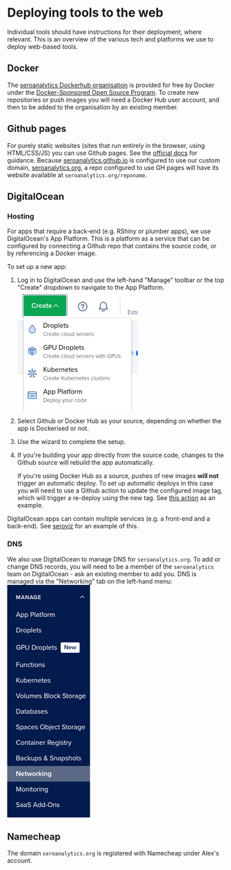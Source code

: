 # Deploying tools to the web

Individual tools should have instructions for their deployment, where relevant. This is 
an overview of the various tech and platforms we use to deploy web-based tools.

## Docker

The [seroanalytics Dockerhub organisation](https://hub.docker.com/u/seroanalytics)
is provided for free by Docker under the [Docker-Sponsored Open Source Program](https://docs.docker.com/trusted-content/dsos-program/).
To create new repositories or push images you will need a Docker Hub user account, and then to be added to the 
organisation by an existing member.

## Github pages

For purely static websites (sites that run entirely in the browser, using HTML/CSS/JS) you 
can use Github pages. See the [official docs](https://pages.github.com/) for guidance. Because [seroanalytics.github.io](https://github.com/seroanalytics/seroanalytics.github.io) is 
configured to use our custom domain, [seroanalytics.org](https://seroanlytics.org), a repo configured to use 
GH pages will have its website available at `seroanalytics.org/reponame`.

## DigitalOcean

### Hosting

For apps that require a back-end (e.g. RShiny or plumber apps), we use DigitalOcean's App Platform. 
This is a platform as a service that can be configured by connecting a Github repo that contains the source code, or
by referencing a Docker image. 

To set up a new app:

1. Log in to DigitalOcean and use the left-hand "Manage" toolbar or the top "Create" dropdown to navigate to the App Platform.
    ![img.png](img.png)
2. Select Github or Docker Hub as your source, depending on whether the app is Dockerised or not.
3. Use the wizard to complete the setup.
4. If you're building your app directly from the source code, changes to the Github source will rebuild the app
   automatically.

   If you're using Docker Hub as a source, pushes of new images **will not** trigger an automatic deploy. To
   set up automatic deploys in this case you will need to use a Github action to update the configured image tag, which will trigger a re-deploy using the new tag. See
[this action](https://github.com/seroanalytics/seroviz/blob/main/.github/workflows/deploy.yaml) as an example.

DigitalOcean apps can contain multiple services (e.g. a front-end and a back-end). See [seroviz](https://github.com/seroanalytics/seroviz) for an example of this.

### DNS

We also use DigitalOcean to manage DNS for `seroanalytics.org`. To add or change DNS records, you will need to be a member 
of the `seroanalytics` team on DigitalOcean - ask an existing member to add you. DNS is managed via the "Networking" tab on the left-hand
menu:
![img_1.png](img_1.png)

## Namecheap

The domain `seroanalytics.org` is registered with Namecheap under Alex's account.
